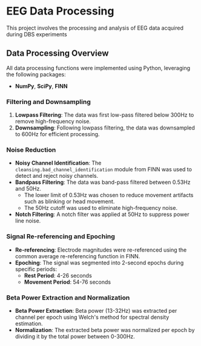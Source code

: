 # EEG Data Processing
This project involves the processing and analysis of EEG data acquired during DBS experiments

## Data Processing Overview
All data processing functions were implemented using Python, leveraging the following packages:
- **NumPy**, **SciPy**, **FINN**

### Filtering and Downsampling
1. **Lowpass Filtering**: The data was first low-pass filtered below 300Hz to remove high-frequency noise.
2. **Downsampling**: Following lowpass filtering, the data was downsampled to 600Hz for efficient processing.

### Noise Reduction
- **Noisy Channel Identification**: The `cleansing.bad_channel_identification` module from FINN was used to detect and reject noisy channels.
- **Bandpass Filtering**: The data was band-pass filtered between 0.53Hz and 50Hz. 
  - The lower limit of 0.53Hz was chosen to reduce movement artifacts such as blinking or head movement.
  - The 50Hz cutoff was used to eliminate high-frequency noise.
- **Notch Filtering**: A notch filter was applied at 50Hz to suppress power line noise.

### Signal Re-referencing and Epoching
- **Re-referencing**: Electrode magnitudes were re-referenced using the common average re-referencing function in FINN.
- **Epoching**: The signal was segmented into 2-second epochs during specific periods:
  - **Rest Period**: 4-26 seconds
  - **Movement Period**: 54-76 seconds

### Beta Power Extraction and Normalization
- **Beta Power Extraction**: Beta power (13-32Hz) was extracted per channel per epoch using Welch's method for spectral density estimation.
- **Normalization**: The extracted beta power was normalized per epoch by dividing it by the total power between 0-300Hz.
